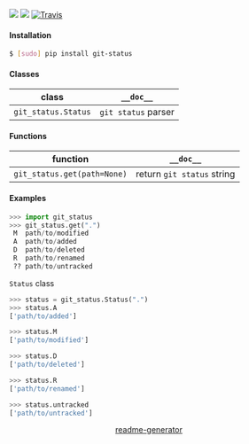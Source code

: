 <!--
https://pypi.org/project/readme-generator/
-->

[![](https://img.shields.io/pypi/pyversions/git-status.svg?longCache=True)](https://pypi.org/project/git-status/)
[![](https://img.shields.io/pypi/v/git-status.svg?maxAge=3600)](https://pypi.org/project/git-status/)
[![Travis](https://api.travis-ci.org/looking-for-a-job/git-status.py.svg?branch=master)](https://travis-ci.org/looking-for-a-job/git-status.py/)

#### Installation
```bash
$ [sudo] pip install git-status
```

#### Classes
class|`__doc__`
-|-
`git_status.Status` |`git status` parser

#### Functions
function|`__doc__`
-|-
`git_status.get(path=None)` |return `git status` string

#### Examples
```python
>>> import git_status
>>> git_status.get(".")
 M  path/to/modified
 A  path/to/added
 D  path/to/deleted
 R  path/to/renamed
 ?? path/to/untracked
```

`Status` class
```python
>>> status = git_status.Status(".")
>>> status.A
['path/to/added']

>>> status.M
['path/to/modified']

>>> status.D
['path/to/deleted']

>>> status.R
['path/to/renamed']

>>> status.untracked
['path/to/untracked']
```

<p align="center">
    <a href="https://pypi.org/project/readme-generator/">readme-generator</a>
</p>